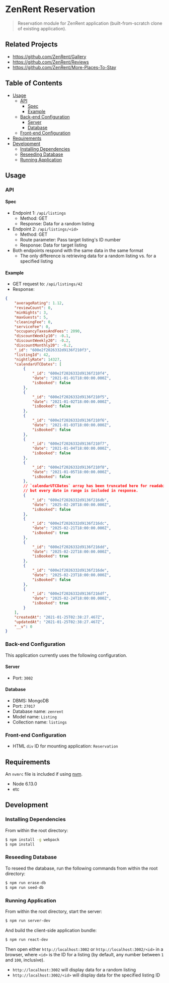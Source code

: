 # ZenRent Reservation

> Reservation module for ZenRent application (built-from-scratch clone of existing application).

## Related Projects

  - https://github.com/ZenRent/Gallery
  - https://github.com/ZenRent/Reviews
  - https://github.com/ZenRent/More-Places-To-Stay

## Table of Contents

* [Usage](#Usage)
  * [API](#API)
    * [Spec](#Spec)
    * [Example](#Example)
  * [Back-end Configuration](#Back-end-Configuration)
    * [Server](#Server)
    * [Database](#Database)
  * [Front-end Configuration](#Front-end-Configuration)
* [Requirements](#Requirements)
* [Development](#Development)
    * [Installing Dependencies](#Installing-Dependencies)
    * [Reseeding Database](#Reseeding-Database)
    * [Running Application](#Running-Application)

## Usage

### API

#### Spec

* Endpoint 1: `/api/listings`
  * Method: GET
  * Response: Data for a random listing
* Endpoint 2: `/api/listings/<id>`
  * Method: GET
  * Route parameter: Pass target listing's ID number
  * Response: Data for target listing
* Both endpoints respond with the same data in the same format
  * The only difference is retrieving data for a random listing vs. for a specified listing

#### Example

* GET request to: `/api/listings/42`
* Response:

```json
{
    "averageRating": 1.12,
    "reviewCount": 0,
    "minNights": 3,
    "maxGuests": 5,
    "cleaningFee": 0,
    "serviceFee": 0,
    "occupancyTaxesAndFees": 2090,
    "discountWeekly10": -0.1,
    "discountWeekly20": -0.2,
    "discountMonthly20": -0.2,
    "_id": "600e2f2026332d9136f210f3",
    "listingId": 42,
    "nightlyRate": 14327,
    "calendarUTCDates": [
        {
            "_id": "600e2f2026332d9136f210f4",
            "date": "2021-01-01T18:00:00.000Z",
            "isBooked": false
        },
        {
            "_id": "600e2f2026332d9136f210f5",
            "date": "2021-01-02T18:00:00.000Z",
            "isBooked": false
        },
        {
            "_id": "600e2f2026332d9136f210f6",
            "date": "2021-01-03T18:00:00.000Z",
            "isBooked": false
        },
        {
            "_id": "600e2f2026332d9136f210f7",
            "date": "2021-01-04T18:00:00.000Z",
            "isBooked": false
        },
        {
            "_id": "600e2f2026332d9136f210f8",
            "date": "2021-01-05T18:00:00.000Z",
            "isBooked": false
        },
        // `calendarUTCDates` array has been truncated here for readability,
        // but every date in range is included in response.
        {
            "_id": "600e2f2026332d9136f216db",
            "date": "2025-02-20T18:00:00.000Z",
            "isBooked": false
        },
        {
            "_id": "600e2f2026332d9136f216dc",
            "date": "2025-02-21T18:00:00.000Z",
            "isBooked": true
        },
        {
            "_id": "600e2f2026332d9136f216dd",
            "date": "2025-02-22T18:00:00.000Z",
            "isBooked": true
        },
        {
            "_id": "600e2f2026332d9136f216de",
            "date": "2025-02-23T18:00:00.000Z",
            "isBooked": false
        },
        {
            "_id": "600e2f2026332d9136f216df",
            "date": "2025-02-24T18:00:00.000Z",
            "isBooked": true
        }
    ],
    "createdAt": "2021-01-25T02:38:27.467Z",
    "updatedAt": "2021-01-25T02:38:27.467Z",
    "__v": 0
}
```

### Back-end Configuration

This application currently uses the following configuration.

#### Server

* Port: `3002`

#### Database

* DBMS: MongoDB
* Port: `27017`
* Database name: `zenrent`
* Model name: `Listing`
* Collection name: `listings`

### Front-end Configuration

* HTML `div` ID for mounting application: `Reservation`

## Requirements

An `nvmrc` file is included if using [nvm](https://github.com/creationix/nvm).

- Node 6.13.0
- etc

## Development

### Installing Dependencies

From within the root directory:

```sh
$ npm install -g webpack
$ npm install
```

### Reseeding Database

To reseed the database, run the following commands from within the root directory:

```sh
$ npm run erase-db
$ npm run seed-db
```

### Running Application

From within the root directory, start the server:

```sh
$ npm run server-dev
```

And build the client-side application bundle:

```sh
$ npm run react-dev
```

Then open either `http://localhost:3002` or `http://localhost:3002/<id>` in a browser, where `<id>` is the ID for a listing (by default, any number between `1` and `100`, inclusive).

* `http://localhost:3002` will display data for a random listing
* `http://localhost:3002/<id>` will display data for the specified listing ID

